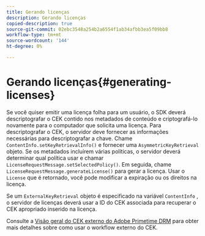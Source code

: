 ```yaml
---
title: Gerando licenças
description: Gerando licenças
copied-description: true
source-git-commit: 02ebc3548a254b2a6554f1ab34afbb3ea5f09bb8
workflow-type: tm+mt
source-wordcount: '144'
ht-degree: 0%

---
```


# Gerando licenças{#generating-licenses}

Se você quiser emitir uma licença folha para um usuário, o SDK deverá descriptografar o CEK contido nos metadados de conteúdo e criptografá-lo novamente para o computador que solicita uma licença. Para descriptografar o CEK, o servidor deve fornecer as informações necessárias para descriptografar a chave. Chame `ContentInfo.setKeyRetrievalInfo()` e fornecer uma `AsymmetricKeyRetrieval` objeto. Se os metadados incluírem várias políticas, o servidor deverá determinar qual política usar e chamar `LicenseRequestMessage.setSelectedPolicy()`. Em seguida, chame `LicenseRequestMessage.generateLicense()` para gerar a licença. Usar o `License` que é retornado, você pode modificar a expiração ou os direitos na licença.

Se um `ExternalKeyRetrieval` objeto é especificado na variável `ContentInfo` , o servidor de licenças deverá usar a ID do CEK associada para recuperar o CEK apropriado inserido na licença.

Consulte a [Visão geral do CEK externo do Adobe Primetime DRM](../../../aaxs-drm-xkey-mgmt/aaxs-drm-using-external-cek-overview.md) para obter mais detalhes sobre como usar o workflow externo do CEK.
